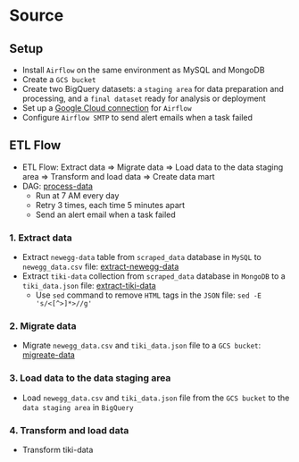 # Source

## Setup
- Install `Airflow` on the same environment as MySQL and MongoDB
- Create a `GCS bucket`
- Create two BigQuery datasets: a `staging area` for data preparation and processing, and a `final dataset` ready for analysis or deployment
- Set up a [Google Cloud connection](src/connection_configurating/cloud_connection.py) for `Airflow`
- Configure `Airflow SMTP` to send alert emails when a task failed

## ETL Flow
- ETL Flow: Extract data => Migrate data => Load data to the data staging area => Transform and load data => Create data mart
- DAG: [process-data](src/dag)
  - Run at 7 AM every day
  - Retry 3 times, each time 5 minutes apart
  - Send an alert email when a task failed

### 1. Extract data
- Extract `newegg-data` table from `scraped_data` database in `MySQL` to `newegg_data.csv` file: [extract-newegg-data](src/data_processing/extract_newegg_data.py)
- Extract `tiki-data` collection from `scraped_data` database in `MongoDB` to a `tiki_data.json` file: [extract-tiki-data](src/data_processing/extract_tiki_data.py)
  - Use `sed` command to remove `HTML` tags in the `JSON` file: `sed -E 's/<[^>]*>//g'`
 
### 2. Migrate data
- Migrate `newegg_data.csv` and `tiki_data.json` file to a `GCS bucket`: [migreate-data](src/data_processing)

### 3. Load data to the data staging area
- Load `newegg_data.csv` and `tiki_data.json` file from the `GCS bucket` to the `data staging area` in `BigQuery`

### 4. Transform and load data
- Transform tiki-data

```

```

